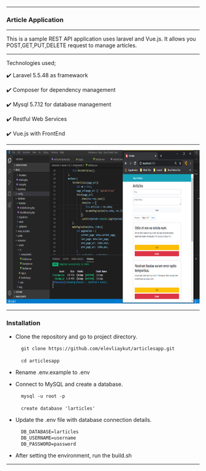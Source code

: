 <hr></hr>

### Article Application

<hr></hr>

This is a sample REST API application uses laravel and Vue.js. It allows you POST,GET,PUT,DELETE request to manage articles.

<hr></hr>

Technologies used;

✔️ Laravel 5.5.48 as framewaork

✔️ Composer for dependency management

✔️ Mysql 5.7.12 for database management

✔️ Restful Web Services

✔️ Vue.js with FrontEnd

<hr></hr>

<img src="./images/article.png" width="100%" height="400"/>

<hr></hr>

### Installation

- Clone the repository and go to project directory.

        git clone https://github.com/elevliaykut/articlesapp.git

        cd articlesapp

- Rename .env.example to .env

- Connect to MySQL and create a database.

        mysql -u root -p

        create database 'larticles'

- Update the .env file with database connection details.

        DB_DATABASE=larticles
        DB_USERNAME=username
        DB_PASSWORD=password

- After setting the environment, run the build.sh

<hr></hr>